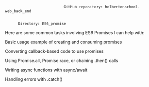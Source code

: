                                GitHub repository: holbertonschool-web_back_end
                               
                               
          Directory: ES6_promise
Here are some common tasks involving ES6 Promises I can help with:

Basic usage example of creating and consuming promises

Converting callback-based code to use promises

Using Promise.all, Promise.race, or chaining .then() calls

Writing async functions with async/await

Handling errors with .catch()

